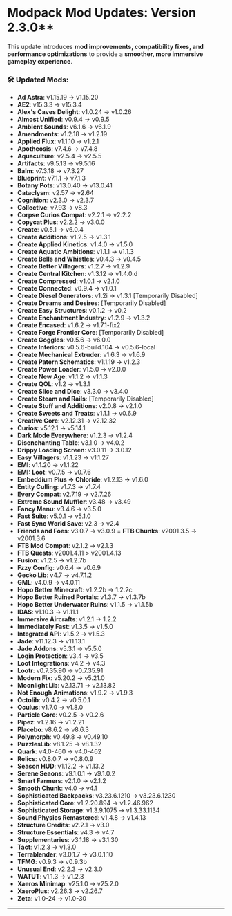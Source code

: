 # **Modpack Mod Updates**: Version 2.3.0** 

This update introduces **mod improvements, compatibility fixes, and performance optimizations** to provide a **smoother, more immersive gameplay experience**.  
### 🛠 **Updated Mods:**  
- **Ad Astra**: v1.15.19 → v1.15.20
- **AE2**: v15.3.3 → v15.3.4  
- **Alex's Caves Delight**: v1.0.24 → v1.0.26
- **Almost Unified**: v0.9.4 → v0.9.5
- **Ambient Sounds**: v6.1.6 → v6.1.9   
- **Amendments**: v1.2.18 → v1.2.19
- **Applied Flux**: v1.1.10 → v1.2.1
- **Apotheosis**: v7.4.6 → v7.4.8
- **Aquaculture**: v2.5.4 → v2.5.5
- **Artifacts**: v9.5.13 → v9.5.16
- **Balm**: v7.3.18 → v7.3.27  
- **Blueprint**: v7.1.1 → v7.1.3
- **Botany Pots**: v13.0.40 → v13.0.41  
- **Cataclysm**: v2.57 → v2.64  
- **Cognition**: v2.3.0 → v2.3.7  
- **Collective**: v7.93 → v8.3
- **Corpse Curios Compat**: v2.2.1 → v2.2.2  
- **Copycat Plus**: v2.2.2 → v3.0.0
- **Create**: v0.5.1 → v6.0.4  
- **Create Additions**: v1.2.5 → v1.3.1  
- **Create Applied Kinetics**: v1.4.0 → v1.5.0  
- **Create Aquatic Ambitions**: v1.1.1 → v1.1.3  
- **Create Bells and Whistles**: v0.4.3 → v0.4.5  
- **Create Better Villagers**: v1.2.7 → v1.2.9  
- **Create Central Kitchen**: v1.3.12 → v1.4.0.d  
- **Create Compressed**: v1.0.1 → v2.1.0  
- **Create Connected**: v0.9.4 → v1.0.1
- **Create Diesel Generators**: v1.2i → v1.3.1 [Temporarily Disabled]
- **Create Dreams and Desires**: [Temporarily Disabled]    
- **Create Easy Structures**: v0.1.2 → v0.2  
- **Create Enchantment Industry**: v1.2.9 → v1.3.2  
- **Create Encased**: v1.6.2 → v1.7.1-fix2
- **Create Forge Frontier Core**: [Temporarily Disabled]    
- **Create Goggles**: v0.5.6 → v6.0.0  
- **Create Interiors**: v0.5.6-build.104 → v0.5.6-local  
- **Create Mechanical Extruder**: v1.6.3 → v1.6.9
- **Create Patern Schematics**: v1.1.19 → v1.2.3   
- **Create Power Loader**: v1.5.0 → v2.0.0  
- **Create New Age**: v1.1.2 → v1.1.3  
- **Create QOL**: v1.2 → v1.3.1  
- **Create Slice and Dice**: v3.3.0 → v3.4.0  
- **Create Steam and Rails**: [Temporarily Disabled]   
- **Create Stuff and Additions**: v2.0.8 → v2.1.0
- **Create Sweets and Treats**: v1.1.1 → v0.6.9
- **Creative Core**: v2.12.31 → v2.12.32 
- **Curios**: v5.12.1 → v5.14.1
- **Dark Mode Everywhere**: v1.2.3 → v1.2.4 
- **Disenchanting Table**: v3.1.0 → v4.0.2
- **Drippy Loading Screen**: v3.0.11 → 3.0.12
- **Easy Villagers**: v1.1.23 → v1.1.27
- **EMI**: v1.1.20 → v1.1.22
- **EMI: Loot**: v0.7.5 → v0.7.6
- **Embeddium Plus → Chloride**: v1.2.13 → v1.6.0
- **Entity Culling**: v1.7.3 → v1.7.4  
- **Every Compat**: v2.7.19 → v2.7.26  
- **Extreme Sound Muffler**: v3.48 → v3.49
- **Fancy Menu**: v3.4.6 → v3.5.0
- **Fast Suite**: v5.0.1 → v5.1.0
- **Fast Sync World Save**: v2.3 → v2.4 
- **Friends and Foes**: v3.0.7 → v3.0.9
= **FTB Chunks**: v2001.3.5 → v2001.3.6
- **FTB Mod Compat**: v2.1.2 → v2.1.3
- **FTB Quests**: v2001.4.11 > v2001.4.13
- **Fusion**: v1.2.5 → v1.2.7b  
- **Fzzy Config**: v0.6.4 → v0.6.9
- **Gecko Lib**: v4.7 → v4.7.1.2
- **GML**: v4.0.9 → v4.0.11
- **Hopo Better Minecraft**: v1.2.2b → 1.2.2c
- **Hopo Better Ruined Portals**: v1.3.7 → v1.3.7b
- **Hopo Better Underwater Ruins**: v1.1.5 → v1.1.5b
- **IDAS**: v1.10.3 → v1.11.1
- **Immersive Aircrafts**: v1.2.1 → 1.2.2  
- **Immediately Fast**: v1.3.5 → v1.5.0
- **Integrated API**: v1.5.2 → v1.5.3  
- **Jade**: v11.12.3 → v11.13.1  
- **Jade Addons**: v5.3.1 → v5.5.0  
- **Login Protection**: v3.4 → v3.5
- **Loot Integrations**: v4.2 → v4.3
- **Lootr**: v0.7.35.90 → v0.7.35.91
- **Modern Fix**: v5.20.2 → v5.21.0  
- **Moonlight Lib**: v2.13.71 → v2.13.82
- **Not Enough Animations**: v1.9.2 → v1.9.3
- **Octolib**: v0.4.2 → v0.5.0.1
- **Oculus**: v1.7.0 → v1.8.0
- **Particle Core**: v0.2.5 → v0.2.6 
- **Pipez**: v1.2.16 → v1.2.21
- **Placebo**: v8.6.2 → v8.6.3
- **Polymorph**: v0.49.8 → v0.49.10  
- **PuzzlesLib**: v8.1.25 → v8.1.32
- **Quark**: v4.0-460 → v4.0-462
- **Relics**: v0.8.0.7 → v0.8.0.9  
- **Season HUD**: v1.12.2 → v1.13.2
- **Serene Seaons**: v9.1.0.1 → v9.1.0.2
- **Smart Farmers**: v2.1.0 → v2.1.2  
- **Smooth Chunk**: v4.0 → v4.1
- **Sophisticated Backpacks**: v3.23.6.1210 → v3.23.6.1230  
- **Sophisticated Core**: v1.2.20.894 → v1.2.46.962
- **Sophisticated Storage**: v1.3.9.1075 → v1.3.33.1134
- **Sound Physics Remastered**: v1.4.8 → v1.4.13  
- **Structure Credits**: v2.2.1 → v3.0 
- **Structure Essentials**: v4.3 → v4.7  
- **Supplementaries**: v3.1.18 → v3.1.30
- **Tact**: v1.2.3 → v1.3.0  
- **Terrablender**: v3.0.1.7 → v3.0.1.10 
- **TFMG**: v0.9.3 → v0.9.3b
- **Unusual End**: v2.2.3 → v2.3.0   
- **WATUT**: v1.1.3 → v1.2.3
- **Xaeros Minimap**: v25.1.0 → v25.2.0  
- **XaeroPlus**: v2.26.3 → v2.26.7
- **Zeta**: v1.0-24 → v1.0-30  
---